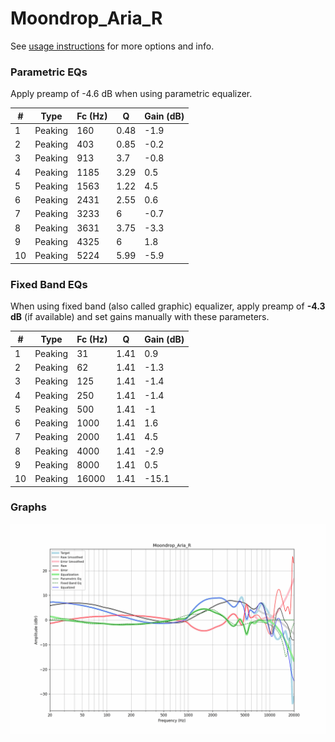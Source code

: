 # Moondrop_Aria_R
See [usage instructions](https://github.com/jaakkopasanen/AutoEq#usage) for more options and info.

### Parametric EQs
Apply preamp of -4.6 dB when using parametric equalizer.

|   # | Type    |   Fc (Hz) |    Q |   Gain (dB) |
|-----|---------|-----------|------|-------------|
|   1 | Peaking |       160 | 0.48 |        -1.9 |
|   2 | Peaking |       403 | 0.85 |        -0.2 |
|   3 | Peaking |       913 | 3.7  |        -0.8 |
|   4 | Peaking |      1185 | 3.29 |         0.5 |
|   5 | Peaking |      1563 | 1.22 |         4.5 |
|   6 | Peaking |      2431 | 2.55 |         0.6 |
|   7 | Peaking |      3233 | 6    |        -0.7 |
|   8 | Peaking |      3631 | 3.75 |        -3.3 |
|   9 | Peaking |      4325 | 6    |         1.8 |
|  10 | Peaking |      5224 | 5.99 |        -5.9 |

### Fixed Band EQs
When using fixed band (also called graphic) equalizer, apply preamp of **-4.3 dB** (if available) and set gains manually with these parameters.

|   # | Type    |   Fc (Hz) |    Q |   Gain (dB) |
|-----|---------|-----------|------|-------------|
|   1 | Peaking |        31 | 1.41 |         0.9 |
|   2 | Peaking |        62 | 1.41 |        -1.3 |
|   3 | Peaking |       125 | 1.41 |        -1.4 |
|   4 | Peaking |       250 | 1.41 |        -1.4 |
|   5 | Peaking |       500 | 1.41 |        -1   |
|   6 | Peaking |      1000 | 1.41 |         1.6 |
|   7 | Peaking |      2000 | 1.41 |         4.5 |
|   8 | Peaking |      4000 | 1.41 |        -2.9 |
|   9 | Peaking |      8000 | 1.41 |         0.5 |
|  10 | Peaking |     16000 | 1.41 |       -15.1 |

### Graphs
![](./Moondrop_Aria_R.png)
